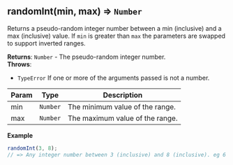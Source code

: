 <a name="randomInt"></a>

## randomInt(min, max) ⇒ <code>Number</code>
Returns a pseudo-random integer number between a min (inclusive) and a max (inclusive) value.
If `min` is greater than `max` the parameters are swapped to support inverted ranges.

**Returns**: <code>Number</code> - The pseudo-random integer number.  
**Throws**:

- <code>TypeError</code> If one or more of the arguments passed is not a number.


| Param | Type | Description |
| --- | --- | --- |
| min | <code>Number</code> | The minimum value of the range. |
| max | <code>Number</code> | The maximum value of the range. |

**Example**  
```js
randomInt(3, 8);
// => Any integer number between 3 (inclusive) and 8 (inclusive). eg 6
```
